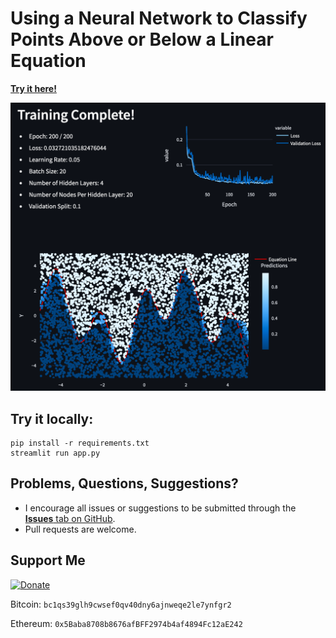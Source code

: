 # Using a Neural Network to Classify Points Above or Below a Linear Equation

[**Try it here!**](https://neural-network-curves.streamlit.app/)

![Training Process](example.png)

## Try it locally:
```
pip install -r requirements.txt
streamlit run app.py
```


## Problems, Questions, Suggestions? 
* I encourage all issues or suggestions to be submitted through the [**Issues** tab on GitHub](https://github.com/freddyouellette/neural-network-curves/issues).
* Pull requests are welcome.

## Support Me
[![Donate](https://img.shields.io/badge/Donate-fec133?logo=paypal)](https://www.paypal.com/donate/?hosted_button_id=3PJ9XD363CC5E)

Bitcoin: `bc1qs39glh9cwsef0qv40dny6ajnweqe2le7ynfgr2`

Ethereum: `0x5Baba8708b8676afBFF2974b4af4894Fc12aE242`